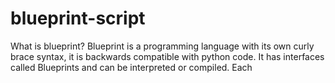 # blueprint-script

What is blueprint?
Blueprint is a programming language with its own curly brace syntax, it is backwards compatible with python code. It has interfaces called Blueprints and can be interpreted or compiled. Each 

